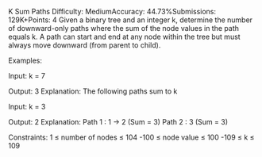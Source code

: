 K Sum Paths
Difficulty: MediumAccuracy: 44.73%Submissions: 129K+Points: 4
Given a binary tree and an integer k, determine the number of downward-only paths where the sum of the node values in the path equals k. A path can start and end at any node within the tree but must always move downward (from parent to child).

Examples:

Input: k = 7   

Output: 3
Explanation: The following paths sum to k 
 
Input: k = 3

Output: 2 
Explanation: Path 1 : 1 -> 2 (Sum = 3) Path 2 : 3 (Sum = 3)

Constraints:
1 ≤ number of nodes ≤ 104
-100 ≤ node value ≤ 100
-109 ≤ k ≤ 109

